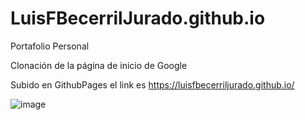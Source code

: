 # LuisFBecerrilJurado.github.io
Portafolio Personal

Clonación de la página de inicio de Google 

Subido en GithubPages el link es https://luisfbecerriljurado.github.io/

![image](https://user-images.githubusercontent.com/99098643/184727521-a0bfcb6e-c33b-4423-83bf-2befbc27735a.png)
